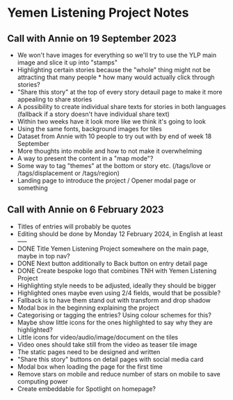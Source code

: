 # Yemen Listening Project Notes
## Call with Annie on 19 September 2023

* We won't have images for everything so we'll try to use the YLP main image and slice it up into "stamps"
* Highlighting certain stories because the "whole" thing might not be attracting that many people * how many would actually click through stories?
* "Share this story" at the top of every story detauil page to make it more appealing to share stories
* A possibility to create individual share texts for stories in both languages (fallback if a story doesn't have individual share text)
* Within two weeks have it look more like we think it's going to look
* Using the same fonts, background images for tiles
* Dataset from Annie with 10 people to try out with by end of week 18 September
* More thoughts into mobile and how to not make it overwhelming
* A way to present the content in a "map mode"?
* Some way to tag "themes" at the bottom or story etc. (/tags/love or /tags/displacement or /tags/region)
* Landing page to introduce the project / Opener modal page or something

## Call with Annie on 6 February 2023

* Titles of entries will probably be quotes
* Editing should be done by Monday 12 February 2024, in English at least
–––
* DONE Title Yemen Listening Project somewhere on the main page, maybe in top nav?
* DONE Next button additionally to Back button on entry detail page
* DONE Create bespoke logo that combines TNH with Yemen Listening Project
* Highlighting style needs to be adjusted, ideally they should be bigger
* Highlighted ones maybe even using 2/4 fields, would that be possible?
* Fallback is to have them stand out with transform and drop shadow
* Modal box in the beginning explaining the project
* Categorising or tagging the entries? Using colour schemes for this?
* Maybe show little icons for the ones highlighted to say why they are highlighted?
* Little icons for video/audio/image/document on the tiles
* Video ones should take still from the video as teaser tile image
* The static pages need to be designed and written
* "Share this story" buttons on detail pages with social media card
* Modal box when loading the page for the first time
* Remove stars on mobile and reduce number of stars on mobile to save computing power
* Create embeddable for Spotlight on homepage?